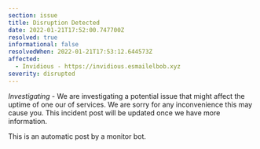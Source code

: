 ```yaml
---
section: issue
title: Disruption Detected
date: 2022-01-21T17:52:00.747700Z
resolved: true
informational: false
resolvedWhen: 2022-01-21T17:53:12.644573Z
affected:
  - Invidious - https://invidious.esmailelbob.xyz
severity: disrupted
---
```

*Investigating* - We are investigating a potential issue that might affect the uptime of one our of services. We are sorry for any inconvenience this may cause you. This incident post will be updated once we have more information.

This is an automatic post by a monitor bot.
        